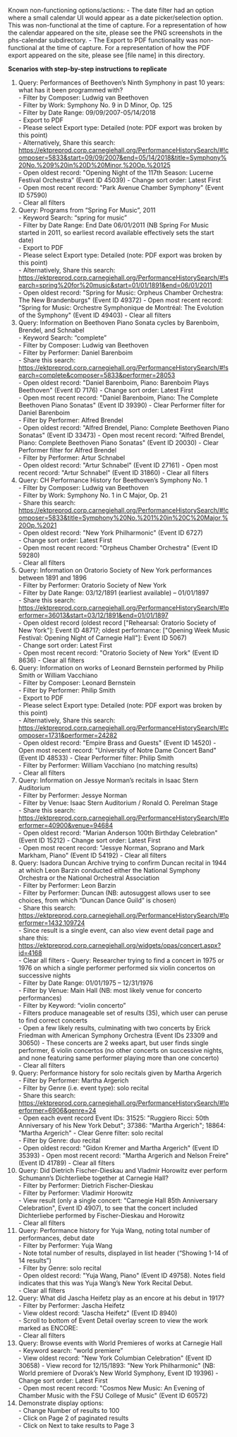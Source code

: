 Known non-functioning options/actions:
\- The date filter had an option where a small calendar UI would appear as a date picker/selection option. This was non-functional at the time of capture. For a representation of how the calendar appeared on the site, please see the PNG screenshots in the phs-calendar subdirectory.
\- The Export to PDF functionality was non-functional at the time of capture. For a representation of how the PDF export appeared on the site, please see [file name] in this directory.

**Scenarios with step-by-step instructions to replicate**
1. Query: Performances of Beethoven’s Ninth Symphony in past 10 years: what has it been programmed with?  
    \- Filter by Composer: Ludwig van Beethoven  
    \- Filter by Work: Symphony No. 9 in D Minor, Op. 125  
    \- Filter by Date Range: 09/09/2007-05/14/2018  
    \- Export to PDF  
    \- Please select Export type: Detailed (note: PDF export was broken by this point)  
    \- Alternatively, Share this search: https://ektpreprod.corp.carnegiehall.org/PerformanceHistorySearch/#!composer=5833&start=09/09/2007&end=05/14/2018&title=Symphony%20No.%209%20in%20D%20Minor,%20Op.%20125   
    \- Open oldest record: "Opening Night of the 117th Season: Lucerne Festival Orchestra" (Event ID 45039) 
    \- Change sort order: Latest First  
    \- Open most recent record: "Park Avenue Chamber Symphony" (Event ID 57590)  
    \- Clear all filters
2. Query: Programs from “Spring For Music”, 2011  
    \- Keyword Search: “spring for music”  
    \- Filter by Date Range: End Date 06/01/2011 (NB Spring For Music started in 2011, so earliest record available effectively sets the start date)  
    \- Export to PDF  
    \- Please select Export type: Detailed (note: PDF export was broken by this point)  
    \- Alternatively, Share this search: https://ektpreprod.corp.carnegiehall.org/PerformanceHistorySearch/#!search=spring%20for%20music&start=01/01/1891&end=06/01/2011   
    \- Open oldest record: "Spring for Music: Orpheus Chamber Orchestra: The New Brandenburgs" (Event ID 49372)
    \- Open most recent record: "Spring for Music: Orchestre Symphonique de Montréal: The Evolution of the Symphony" (Event ID 49403) 
    \- Clear all filters
3. Query: Information on Beethoven Piano Sonata cycles by Barenboim, Brendel, and Schnabel  
    \- Keyword Search: “complete”  
    \- Filter by Composer: Ludwig van Beethoven  
    \- Filter by Performer: Daniel Barenboim  
    \- Share this search: https://ektpreprod.corp.carnegiehall.org/PerformanceHistorySearch/#!search=complete&composer=5833&performer=28053   
    \- Open oldest record: "Daniel Barenboim, Piano: Barenboim Plays Beethoven" (Event ID 7176) 
    \- Change sort order: Latest First  
    \- Open most recent record: "Daniel Barenboim, Piano: The Complete Beethoven Piano Sonatas" (Event ID 39390) 
    \- Clear Performer filter for Daniel Barenboim  
    \- Filter by Performer: Alfred Brendel  
    \- Open oldest record: "Alfred Brendel, Piano: Complete Beethoven Piano Sonatas" (Event ID 33473) 
    \- Open most recent record: "Alfred Brendel, Piano: Complete Beethoven Piano Sonatas" (Event ID 20030) 
    \- Clear Performer filter for Alfred Brendel  
    \- Filter by Performer: Artur Schnabel  
    \- Open oldest record: "Artur Schnabel" (Event ID 27161) 
    \- Open most recent record: "Artur Schnabel" (Event ID 31860) 
    \- Clear all filters
4. Query: CH Performance History for Beethoven’s Symphony No. 1  
    \- Filter by Composer: Ludwig van Beethoven  
    \- Filter by Work: Symphony No. 1 in C Major, Op. 21  
    \- Share this search: https://ektpreprod.corp.carnegiehall.org/PerformanceHistorySearch/#!composer=5833&title=Symphony%20No.%201%20in%20C%20Major,%20Op.%2021  
    \- Open oldest record: "New York Philharmonic" (Event ID 6727)  
    \- Change sort order: Latest First  
    \- Open most recent record: "Orpheus Chamber Orchestra" (Event ID 59280)  
    \- Clear all filters
5. Query: Information on Oratorio Society of New York performances between 1891 and 1896  
    \- Filter by Performer: Oratorio Society of New York  
    \- Filter by Date Range: 03/12/1891 (earliest available) – 01/01/1897  
    \- Share this search: https://ektpreprod.corp.carnegiehall.org/PerformanceHistorySearch/#!performer=36013&start=03/12/1891&end=01/01/1897  
    \- Open oldest record (oldest record ["Rehearsal: Oratorio Society of New York"]: Event ID 48717; oldest performance: ["Opening Week Music Festival: Opening Night of Carnegie Hall"]: Event ID 5067)  
    \- Change sort order: Latest First  
    \- Open most recent record: "Oratorio Society of New York" (Event ID 8636) 
    \- Clear all filters
6. Query: Information on works of Leonard Bernstein performed by Philip Smith or William Vacchiano  
    \- Filter by Composer: Leonard Bernstein  
    \- Filter by Performer: Philip Smith  
    \- Export to PDF  
    \- Please select Export type: Detailed (note: PDF export was broken by this point)  
    \- Alternatively, Share this search: https://ektpreprod.corp.carnegiehall.org/PerformanceHistorySearch/#!composer=1731&performer=24282   
    \- Open oldest record: "Empire Brass and Guests" (Event ID 14520) 
    \- Open most recent record: "University of Notre Dame Concert Band" (Event ID 48533)
    \- Clear Performer filter: Philip Smith  
    \- Filter by Performer: William Vacchiano (no matching results)  
    \- Clear all filters
7. Query: Information on Jessye Norman’s recitals in Isaac Stern Auditorium  
    \- Filter by Performer: Jessye Norman  
    \- Filter by Venue: Isaac Stern Auditorium / Ronald O. Perelman Stage  
    \- Share this search: https://ektpreprod.corp.carnegiehall.org/PerformanceHistorySearch/#!performer=40900&venue=94684  
    \- Open oldest record: "Marian Anderson 100th Birthday Celebration" (Event ID 15212) 
    \- Change sort order: Latest First  
    \- Open most recent record: "Jessye Norman, Soprano and Mark Markham, Piano" (Event ID 54192) 
    \- Clear all filters
8. Query: Isadora Duncan Archive trying to confirm Duncan recital in 1944 at which Leon Barzin conducted either the National Symphony Orchestra or the National Orchestral Association  
    \- Filter by Performer: Leon Barzin  
    \- Filter by Performer: Duncan (NB: autosuggest allows user to see choices, from which “Duncan Dance Guild” is chosen)  
    \- Share this search: https://ektpreprod.corp.carnegiehall.org/PerformanceHistorySearch/#!performer=1432,109724  
    \- Since result is a single event, can also view event detail page and share this: https://ektpreprod.corp.carnegiehall.org/widgets/opas/concert.aspx?id=4168   
    \- Clear all filters
    \- Query: Researcher trying to find a concert in 1975 or 1976 on which a single performer performed six violin concertos on successive nights  
    \- Filter by Date Range: 01/01/1975 – 12/31/1976  
    \- Filter by Venue: Main Hall (NB: most likely venue for concerto performances)  
    \- Filter by Keyword: “violin concerto”  
    \- Filters produce manageable set of results (35), which user can peruse to find correct concerts  
    \- Open a few likely results, culminating with two concerts by Erick Friedman with American Symphony Orchestra (Event IDs 23309 and 30650)
    \- These concerts are 2 weeks apart, but user finds single performer, 6 violin concertos (no other concerts on successive nights, and none featuring same performer playing more than one concerto)  
    \- Clear all filters
10. Query: Performance history for solo recitals given by Martha Argerich  
    \- Filter by Performer: Martha Argerich  
    \- Filter by Genre (i.e. event type): solo recital  
    \- Share this search: https://ektpreprod.corp.carnegiehall.org/PerformanceHistorySearch/#!performer=6906&genre=24  
    \- Open each event record Event IDs: 31525: "Ruggiero Ricci: 50th Anniversary of his New York Debut"; 37386: "Martha Argerich"; 18864: "Martha Argerich" 
    \- Clear Genre filter: solo recital  
    \- Filter by Genre: duo recital  
    \- Open oldest record: "Gidon Kremer and Martha Argerich" (Event ID 35393) 
    \- Open most recent record: "Martha Argerich and Nelson Freire" (Event ID 41789) 
    \- Clear all filters
11. Query: Did Dietrich Fischer-Dieskau and Vladmir Horowitz ever perform Schumann’s Dichterliebe together at Carnegie Hall?  
    \- Filter by Performer: Dietrich Fischer-Dieskau  
    \- Filter by Performer: Vladimir Horowitz  
    \- View result (only a single concert: "Carnegie Hall 85th Anniversary Celebration", Event ID 4907), to see that the concert included Dichterliebe performed by Fischer-Dieskau and Horowitz  
    \- Clear all filters
12. Query: Performance history for Yuja Wang, noting total number of performances, debut date  
    \- Filter by Performer: Yuja Wang  
    \- Note total number of results, displayed in list header (“Showing 1-14 of 14 results”)  
    \- Filter by Genre: solo recital  
    \- Open oldest record: "Yuja Wang, Piano" (Event ID 49758). Notes field indicates that this was Yuja Wang’s New York Recital Debut.  
    \- Clear all filters
13. Query: What did Jascha Heifetz play as an encore at his debut in 1917?  
    \- Filter by Performer: Jascha Heifetz  
    \- View oldest record: "Jascha Heifetz" (Event ID 8940)  
    \- Scroll to bottom of Event Detail overlay screen to view the work marked as ENCORE:  
    \- Clear all filters
14. Query: Browse events with World Premieres of works at Carnegie Hall  
    \- Keyword search: “world premiere”  
    \- View oldest record: "New York Columbian Celebration" (Event ID 30658) 
    \- View record for 12/15/1893: "New York Philharmonic" (NB: World premiere of Dvorak’s New World Symphony, Event ID 19396)
    \- Change sort order: Latest First  
    \- Open most recent record: "Cosmos New Music: An Evening of Chamber Music with the FSU College of Music" (Event ID 60572)
15. Demonstrate display options:  
    \- Change Number of results to 100  
    \- Click on Page 2 of paginated results  
    \- Click on Next to take results to Page 3
